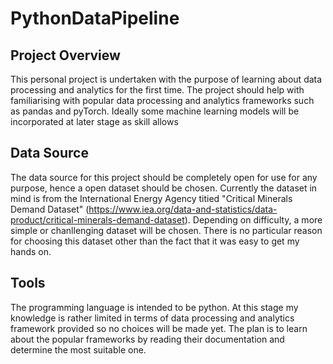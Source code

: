# PythonDataPipeline

## Project Overview
This personal project is undertaken with the purpose of learning about data processing and analytics for the first time. The project should help with familiarising with popular data processing and analytics frameworks such as pandas and pyTorch. Ideally some machine learning models will be incorporated at later stage as skill allows

## Data Source
The data source for this project should be completely open for use for any purpose, hence a open dataset should be chosen. Currently the dataset in mind is from the International Energy Agency titied "Critical Minerals Demand Dataset" (https://www.iea.org/data-and-statistics/data-product/critical-minerals-demand-dataset). Depending on difficulty, a more simple or chanllenging dataset will be chosen. There is no particular reason for choosing this dataset other than the fact that it was easy to get my hands on.

## Tools
The programming language is intended to be python. At this stage my knowledge is rather limited in terms of data processing and analytics framework provided so no choices will be made yet. The plan is to learn about the popular frameworks by reading their documentation and determine the most suitable one. 
